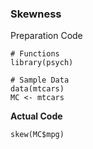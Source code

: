 ### Skewness
Preparation Code
```{r}
# Functions
library(psych)

# Sample Data
data(mtcars)
MC <- mtcars
```
**Actual Code**
```{r}
skew(MC$mpg)
```
